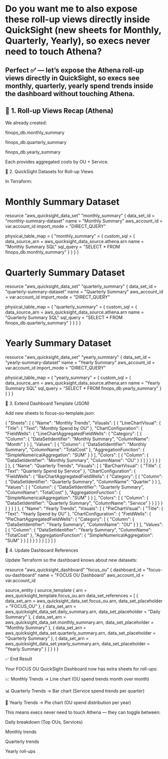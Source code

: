 # Do you want me to also expose these roll-up views directly inside QuickSight (new sheets for Monthly, Quarterly, Yearly), so execs never need to touch Athena?

## Perfect ✅ — let’s expose the Athena roll-up views directly in QuickSight, so execs see monthly, quarterly, yearly spend trends inside the dashboard without touching Athena.

## 🔹 1. Roll-up Views Recap (Athena)

We already created:

finops_db.monthly_summary

finops_db.quarterly_summary

finops_db.yearly_summary

Each provides aggregated costs by OU + Service.

🔹 2. QuickSight Datasets for Roll-up Views

In Terraform:

# Monthly Summary Dataset
resource "aws_quicksight_data_set" "monthly_summary" {
  data_set_id   = "monthly-summary-dataset"
  name          = "Monthly Summary"
  aws_account_id = var.account_id
  import_mode   = "DIRECT_QUERY"

  physical_table_map = {
    "monthly_summary" = {
      custom_sql = {
        data_source_arn = aws_quicksight_data_source.athena.arn
        name            = "Monthly Summary SQL"
        sql_query       = "SELECT * FROM finops_db.monthly_summary"
      }
    }
  }
}

# Quarterly Summary Dataset
resource "aws_quicksight_data_set" "quarterly_summary" {
  data_set_id   = "quarterly-summary-dataset"
  name          = "Quarterly Summary"
  aws_account_id = var.account_id
  import_mode   = "DIRECT_QUERY"

  physical_table_map = {
    "quarterly_summary" = {
      custom_sql = {
        data_source_arn = aws_quicksight_data_source.athena.arn
        name            = "Quarterly Summary SQL"
        sql_query       = "SELECT * FROM finops_db.quarterly_summary"
      }
    }
  }
}

# Yearly Summary Dataset
resource "aws_quicksight_data_set" "yearly_summary" {
  data_set_id   = "yearly-summary-dataset"
  name          = "Yearly Summary"
  aws_account_id = var.account_id
  import_mode   = "DIRECT_QUERY"

  physical_table_map = {
    "yearly_summary" = {
      custom_sql = {
        data_source_arn = aws_quicksight_data_source.athena.arn
        name            = "Yearly Summary SQL"
        sql_query       = "SELECT * FROM finops_db.yearly_summary"
      }
    }
  }
}


🔹 3. Extend Dashboard Template (JSON)

Add new sheets to focus-ou-template.json:

{
  "Sheets": [
    {
      "Name": "Monthly Trends",
      "Visuals": [
        {
          "LineChartVisual": {
            "Title": { "Text": "Monthly Spend by OU" },
            "ChartConfiguration": {
              "FieldWells": {
                "LineChartAggregatedFieldWells": {
                  "Category": [
                    { "Column": { "DataSetIdentifier": "Monthly Summary", "ColumnName": "Month" } }
                  ],
                  "Values": [
                    {
                      "Column": { "DataSetIdentifier": "Monthly Summary", "ColumnName": "TotalCost" },
                      "AggregationFunction": { "SimpleNumericalAggregation": "SUM" }
                    }
                  ],
                  "Colors": [
                    { "Column": { "DataSetIdentifier": "Monthly Summary", "ColumnName": "OU" } }
                  ]
                }
              }
            }
          }
        }
      ]
    },
    {
      "Name": "Quarterly Trends",
      "Visuals": [
        {
          "BarChartVisual": {
            "Title": { "Text": "Quarterly Spend by Service" },
            "ChartConfiguration": {
              "FieldWells": {
                "BarChartAggregatedFieldWells": {
                  "Category": [
                    { "Column": { "DataSetIdentifier": "Quarterly Summary", "ColumnName": "Quarter" } }
                  ],
                  "Values": [
                    {
                      "Column": { "DataSetIdentifier": "Quarterly Summary", "ColumnName": "TotalCost" },
                      "AggregationFunction": { "SimpleNumericalAggregation": "SUM" }
                    }
                  ],
                  "Colors": [
                    { "Column": { "DataSetIdentifier": "Quarterly Summary", "ColumnName": "Service" } }
                  ]
                }
              }
            }
          }
        }
      ]
    },
    {
      "Name": "Yearly Trends",
      "Visuals": [
        {
          "PieChartVisual": {
            "Title": { "Text": "Yearly Spend by OU" },
            "ChartConfiguration": {
              "FieldWells": {
                "PieChartAggregatedFieldWells": {
                  "Category": [
                    { "Column": { "DataSetIdentifier": "Yearly Summary", "ColumnName": "OU" } }
                  ],
                  "Values": [
                    {
                      "Column": { "DataSetIdentifier": "Yearly Summary", "ColumnName": "TotalCost" },
                      "AggregationFunction": { "SimpleNumericalAggregation": "SUM" }
                    }
                  ]
                }
              }
            }
          }
        }
      ]
    }
  ]
}


🔹 4. Update Dashboard References

Update Terraform so the dashboard knows about new datasets:

resource "aws_quicksight_dashboard" "focus_ou" {
  dashboard_id   = "focus-ou-dashboard"
  name           = "FOCUS OU Dashboard"
  aws_account_id = var.account_id

  source_entity {
    source_template {
      arn = aws_quicksight_template.focus_ou.arn
      data_set_references = [
        { data_set_arn = aws_quicksight_data_set.focus_ou.arn, data_set_placeholder = "FOCUS_OU" },
        { data_set_arn = aws_quicksight_data_set.daily_summary.arn, data_set_placeholder = "Daily Summary" },
        { data_set_arn = aws_quicksight_data_set.monthly_summary.arn, data_set_placeholder = "Monthly Summary" },
        { data_set_arn = aws_quicksight_data_set.quarterly_summary.arn, data_set_placeholder = "Quarterly Summary" },
        { data_set_arn = aws_quicksight_data_set.yearly_summary.arn, data_set_placeholder = "Yearly Summary" }
      ]
    }
  }
}


✅ End Result

Your FOCUS OU QuickSight Dashboard now has extra sheets for roll-ups:

📈 Monthly Trends → Line chart (OU spend trends month over month)

📊 Quarterly Trends → Bar chart (Service spend trends per quarter)

🥧 Yearly Trends → Pie chart (OU spend distribution per year)

This means execs never need to touch Athena — they can toggle between:

Daily breakdown (Top OUs, Services)

Monthly trends

Quarterly trends


Yearly roll-ups
